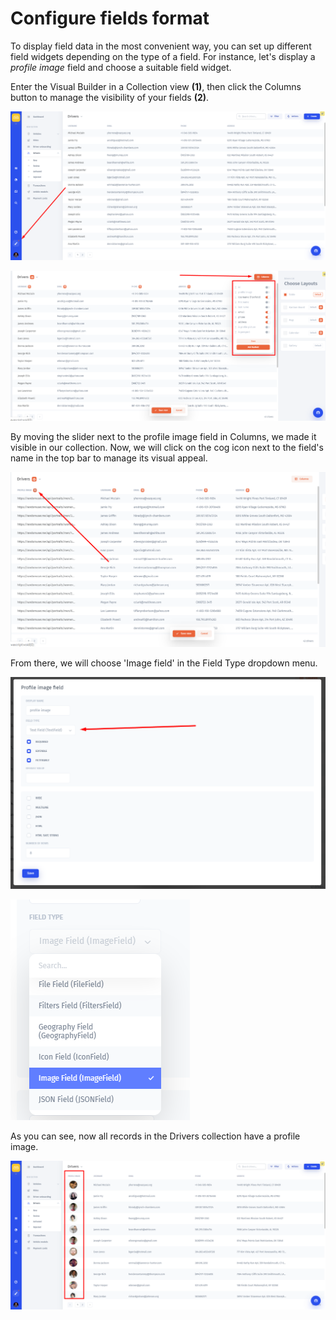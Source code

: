 # Configure fields format

To display field data in the most convenient way, you can set up different field widgets depending on the type of a field. For instance, let's display a _profile image_ field and choose a suitable field widget.‌

Enter the Visual Builder in a Collection view **\(1\)**, then click the Columns button to manage the visibility of your fields **\(2\)**. 

![pic. 1](../../.gitbook/assets/image%20%28161%29.png)

![pic. 2](../../.gitbook/assets/image%20%2868%29.png)

By moving the slider next to the profile image field in Columns, we made it visible in our collection. Now, we will click on the cog icon next to the field's name in the top bar to manage its visual appeal.

![](../../.gitbook/assets/image%20%28124%29.png)

From there, we will choose 'Image field' in the Field Type dropdown menu. 

![](../../.gitbook/assets/image%20%287%29.png)

![](../../.gitbook/assets/image%20%28211%29.png)

As you can see, now all records in the Drivers collection have a profile image. 

![](../../.gitbook/assets/image%20%28123%29.png)

